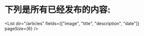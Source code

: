 # 下列是所有已经发布的内容:

<List 
  dir="/articles"
  fields={["image", "title", "description", "date"]}
  pageSize={6}
/>
